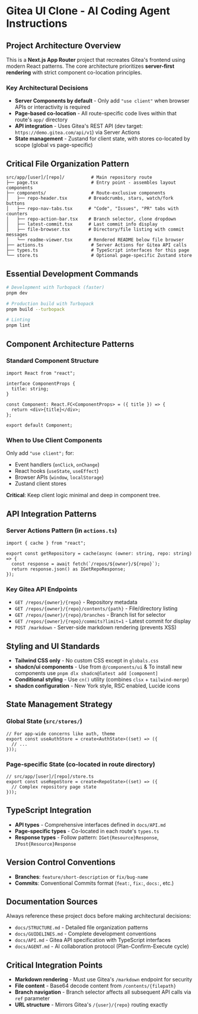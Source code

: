 # Gitea UI Clone - AI Coding Agent Instructions

## Project Architecture Overview

This is a **Next.js App Router** project that recreates Gitea's frontend using modern React patterns. The core architecture prioritizes **server-first rendering** with strict component co-location principles.

### Key Architectural Decisions

- **Server Components by default** - Only add `"use client"` when browser APIs or interactivity is required
- **Page-based co-location** - All route-specific code lives within that route's `app/` directory
- **API integration** - Uses Gitea's REST API (dev target: `https://demo.gitea.com/api/v1`) via Server Actions
- **State management** - Zustand for client state, with stores co-located by scope (global vs page-specific)

## Critical File Organization Pattern

```
src/app/[user]/[repo]/          # Main repository route
├── page.tsx                    # Entry point - assembles layout components
├── components/                 # Route-exclusive components
│   ├── repo-header.tsx        # Breadcrumbs, stars, watch/fork buttons
│   ├── repo-nav-tabs.tsx      # "Code", "Issues", "PR" tabs with counters
│   ├── repo-action-bar.tsx    # Branch selector, clone dropdown
│   ├── latest-commit.tsx      # Last commit info display
│   ├── file-browser.tsx       # Directory/file listing with commit messages
│   └── readme-viewer.tsx      # Rendered README below file browser
├── actions.ts                  # Server Actions for Gitea API calls
├── types.ts                    # TypeScript interfaces for this page
└── store.ts                    # Optional page-specific Zustand store
```

## Essential Development Commands

```bash
# Development with Turbopack (faster)
pnpm dev

# Production build with Turbopack
pnpm build --turbopack

# Linting
pnpm lint
```

## Component Architecture Patterns

### Standard Component Structure

```tsx
import React from "react";

interface ComponentProps {
  title: string;
}

const Component: React.FC<ComponentProps> = ({ title }) => {
  return <div>{title}</div>;
};

export default Component;
```

### When to Use Client Components

Only add `"use client";` for:

- Event handlers (`onClick`, `onChange`)
- React hooks (`useState`, `useEffect`)
- Browser APIs (`window`, `localStorage`)
- Zustand client stores

**Critical**: Keep client logic minimal and deep in component tree.

## API Integration Patterns

### Server Actions Pattern (in `actions.ts`)

```tsx
import { cache } from "react";

export const getRepository = cache(async (owner: string, repo: string) => {
  const response = await fetch(`/repos/${owner}/${repo}`);
  return response.json() as IGetRepoResponse;
});
```

### Key Gitea API Endpoints

- `GET /repos/{owner}/{repo}` - Repository metadata
- `GET /repos/{owner}/{repo}/contents/{path}` - File/directory listing
- `GET /repos/{owner}/{repo}/branches` - Branch list for selector
- `GET /repos/{owner}/{repo}/commits?limit=1` - Latest commit for display
- `POST /markdown` - Server-side markdown rendering (prevents XSS)

## Styling and UI Standards

- **Tailwind CSS only** - No custom CSS except in `globals.css`
- **shadcn/ui components** - Use from `@/components/ui` & To install new components use `pnpm dlx shadcn@latest add [component]`
- **Conditional styling** - Use `cn()` utility (combines `clsx` + `tailwind-merge`)
- **shadcn configuration** - New York style, RSC enabled, Lucide icons

## State Management Strategy

### Global State (`src/stores/`)

```tsx
// For app-wide concerns like auth, theme
export const useAuthStore = create<AuthState>((set) => ({
  // ...
}));
```

### Page-specific State (co-located in route directory)

```tsx
// src/app/[user]/[repo]/store.ts
export const useRepoStore = create<RepoState>((set) => ({
  // Complex repository page state
}));
```

## TypeScript Integration

- **API types** - Comprehensive interfaces defined in `docs/API.md`
- **Page-specific types** - Co-located in each route's `types.ts`
- **Response types** - Follow pattern: `IGet{Resource}Response`, `IPost{Resource}Response`

## Version Control Conventions

- **Branches**: `feature/short-description` or `fix/bug-name`
- **Commits**: Conventional Commits format (`feat:`, `fix:`, `docs:`, etc.)

## Documentation Sources

Always reference these project docs before making architectural decisions:

- `docs/STRUCTURE.md` - Detailed file organization patterns
- `docs/GUIDELINES.md` - Complete development conventions
- `docs/API.md` - Gitea API specification with TypeScript interfaces
- `docs/AGENT.md` - AI collaboration protocol (Plan-Confirm-Execute cycle)

## Critical Integration Points

- **Markdown rendering** - Must use Gitea's `/markdown` endpoint for security
- **File content** - Base64 decode content from `/contents/{filepath}`
- **Branch navigation** - Branch selector affects all subsequent API calls via `ref` parameter
- **URL structure** - Mirrors Gitea's `/{user}/{repo}` routing exactly
